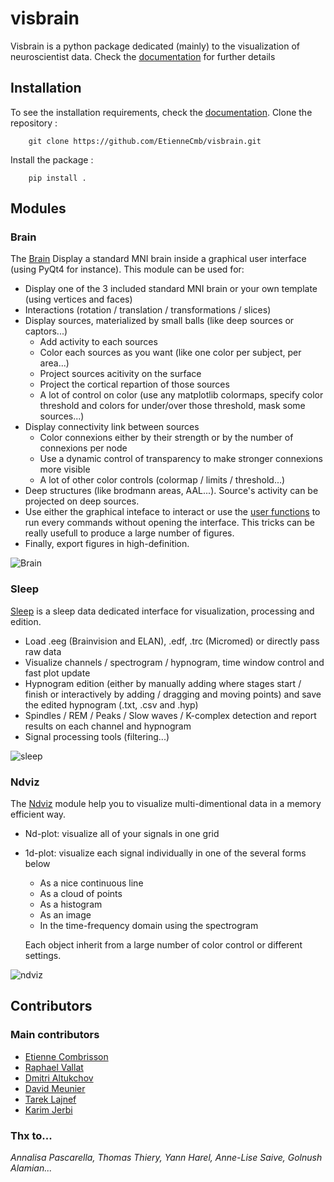 # visbrain

Visbrain is a python package dedicated (mainly) to the visualization of neuroscientist data. Check the [documentation](http://etiennecmb.github.io/visbrain/) for further details

## Installation

To see the installation requirements, check the [documentation](http://etiennecmb.github.io/visbrain/).
Clone the repository :

```{r, engine='bash', count_lines}
    git clone https://github.com/EtienneCmb/visbrain.git
```

Install the package :

```{r, engine='bash', count_lines}
    pip install .
```

## Modules

### Brain

The [Brain](http://etiennecmb.github.io/visbrain/brain.html#) Display a standard MNI brain inside a graphical user interface (using PyQt4 for instance). This module can be used for:

- Display one of the 3 included standard MNI brain or your own template (using vertices and faces)
- Interactions (rotation / translation / transformations / slices)
- Display sources, materialized by small balls (like deep sources or captors...)
	- Add activity to each sources
	- Color each sources as you want (like one color per subject, per area...)
	- Project sources acitivity on the surface
	- Project the cortical repartion of those sources
	- A lot of control on color (use any matplotlib colormaps, specify color threshold and colors for under/over those threshold, mask some sources...)
- Display connectivity link between sources
	- Color connexions either by their strength or by the number of connexions per node
	- Use a dynamic control of transparency to make stronger connexions more visible
	- A lot of other color controls (colormap / limits / threshold...)
- Deep structures (like brodmann areas, AAL...). Source's activity can be projected on deep sources.
- Use either the graphical inteface to interact or use the [user functions](http://etiennecmb.github.io/visbrain/brain.html#user-functions) to run every commands without opening the interface. This tricks can be really usefull to produce a large number of figures.
- Finally, export figures in high-definition.

![Brain](https://github.com/EtienneCmb/visbrain/blob/master/docs/picture/example.png "Brain : visualize your data into a transparent MNI brain")

### Sleep

[Sleep](http://etiennecmb.github.io/visbrain/sleep.html) is a sleep data dedicated interface for visualization, processing and edition.

- Load .eeg (Brainvision and ELAN), .edf, .trc (Micromed) or directly pass raw data
- Visualize channels / spectrogram / hypnogram, time window control and fast plot update
- Hypnogram edition (either by manually adding where stages start / finish or interactively by adding / dragging and moving points) and save the edited hypnogram (.txt, .csv and .hyp)
- Spindles / REM / Peaks / Slow waves / K-complex detection and report results on each channel and hypnogram
- Signal processing tools (filtering...)

![sleep](https://github.com/EtienneCmb/visbrain/blob/master/docs/picture/Sleep_main.png "Sleep : load, visualize and edit sleep data")

### Ndviz

The [Ndviz](http://etiennecmb.github.io/visbrain/ndviz.html) module help you to visualize multi-dimentional data in a memory efficient way.

- Nd-plot: visualize all of your signals in one grid
- 1d-plot: visualize each signal individually in one of the several forms below
	- As a nice continuous line
	- As a cloud of points
	- As a histogram
	- As an image
	- In the time-frequency domain using the spectrogram

	Each object inherit from a large number of color control or different settings.

![ndviz](https://github.com/EtienneCmb/visbrain/blob/master/docs/picture/ndviz_example.png "Ndviz : data mining")

## Contributors

### Main contributors

- [Etienne Combrisson](http://etiennecmb.github.io)
- [Raphael Vallat](https://raphaelvallat.github.io/)
- [Dmitri Altukchov](https://github.com/dmalt)
- [David Meunier](https://github.com/davidmeunier79)
- [Tarek Lajnef](https://github.com/TarekLaj)
- [Karim Jerbi](www.karimjerbi.com)

### Thx to...
*Annalisa Pascarella, Thomas Thiery, Yann Harel, Anne-Lise Saive, Golnush Alamian...*
